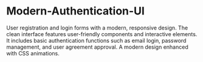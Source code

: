 # Modern-Authentication-UI
User registration and login forms with a modern, responsive design. The clean interface features user-friendly components and interactive elements. It includes basic authentication functions such as email login, password management, and user agreement approval. A modern design enhanced with CSS animations.
